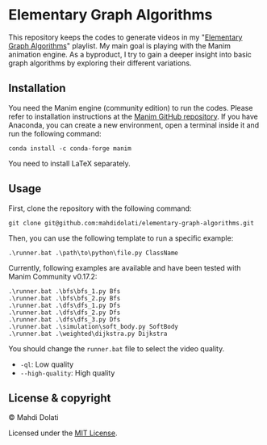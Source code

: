 # Elementary Graph Algorithms
This repository keeps the codes to generate videos in my "[Elementary Graph Algorithms](https://www.youtube.com/playlist?list=PLWkTpUb3t-2zqd2t4j47Wbw1GsxuQKmdX)" playlist.
My main goal is playing with the Manim animation engine. 
As a byproduct, I try to gain a deeper insight into basic graph algorithms by exploring their different variations.

## Installation
You need the Manim engine (community edition) to run the codes. 
Please refer to installation instructions at the [Manim GitHub repository](https://github.com/ManimCommunity/manim/). 
If you have Anaconda, you can create a new environment, open a terminal inside it and run the following command:
```
conda install -c conda-forge manim
```
You need to install LaTeX separately. 

## Usage
First, clone the repository with the following command:
```
git clone git@github.com:mahdidolati/elementary-graph-algorithms.git
```
Then, you can use the following template to run a specific example:
```
.\runner.bat .\path\to\python\file.py ClassName
```
Currently, following examples are available and have been tested with Manim Community v0.17.2:
```
.\runner.bat .\bfs\bfs_1.py Bfs
.\runner.bat .\bfs\bfs_2.py Bfs
.\runner.bat .\dfs\dfs_1.py Dfs
.\runner.bat .\dfs\dfs_2.py Dfs
.\runner.bat .\dfs\dfs_3.py Dfs
.\runner.bat .\simulation\soft_body.py SoftBody
.\runner.bat .\weighted\dijkstra.py Dijkstra
```

You should change the `runner.bat` file to select the video quality.
* `-ql`: Low quality
* `--high-quality`: High quality

## License & copyright
&copy; Mahdi Dolati

Licensed under the [MIT License](LICENSE).